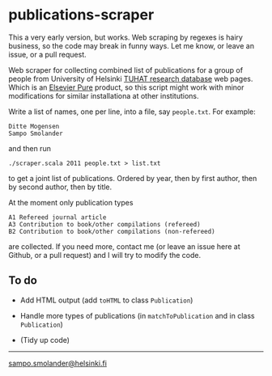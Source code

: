 publications-scraper
====================

This a very early version, but works. Web scraping by regexes is hairy
business, so the code may break in funny ways. Let me know, or leave
an issue, or a pull request.

Web scraper for collecting combined list of publications for a group
of people from University of Helsinki [TUHAT research database][1] web
pages. Which is an [Elsevier Pure][2] product, so this script might
work with minor modifications for similar installationa at other
institutions.

Write a list of names, one per line, into a file, say `people.txt`.
For example:

    Ditte Mogensen
    Sampo Smolander

and then run

    ./scraper.scala 2011 people.txt > list.txt 

to get a joint list of publications. Ordered by year, then by first
author, then by second author, then by title.

At the moment only publication types

    A1 Refereed journal article
    A3 Contribution to book/other compilations (refereed)
    B2 Contribution to book/other compilations (non-refereed)

are collected. If you need more, contact me (or leave an issue here at
Github, or a pull request) and I will try to modify the code.

To do
-----

*   Add HTML output (add `toHTML` to class `Publication`)

*   Handle more types of publications (in `matchToPublication` and in
    class `Publication`)

*   (Tidy up code)

- - -
sampo.smolander@helsinki.fi

[1]: https://tuhat.halvi.helsinki.fi/portal/
[2]: http://www.elsevier.com/online-tools/research-intelligence/products-and-services/pure
